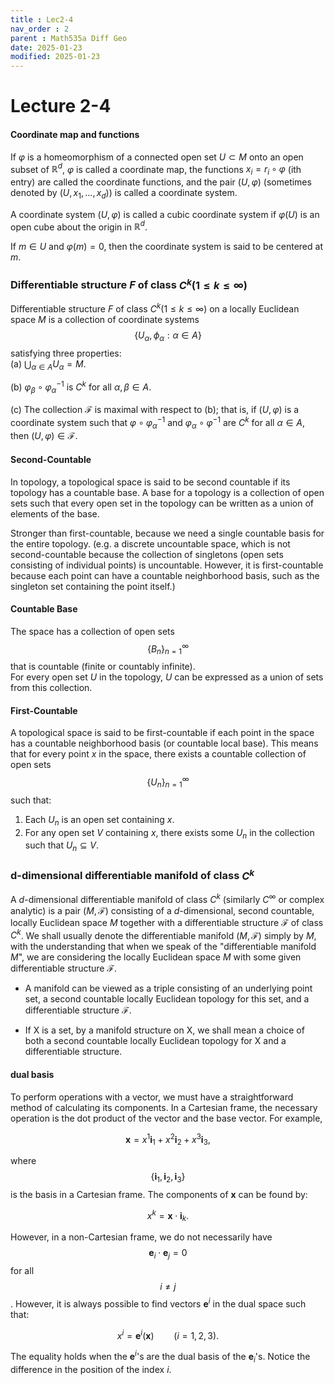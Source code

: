 ```yaml
---
title : Lec2-4
nav_order : 2
parent : Math535a Diff Geo
date: 2025-01-23
modified: 2025-01-23
---
```

# Lecture 2-4  
#### Coordinate map and functions  
If $\varphi$ is a homeomorphism of a connected open set $U \subset M$ onto an open subset of $\mathbb{R}^d$, 
$\varphi$ is called a coordinate map, the functions $x_i = r_i \circ \varphi$ (ith entry) are called the coordinate functions, 
and the pair $(U, \varphi)$ (sometimes denoted by $(U, x_1, \ldots, x_d)$) is called a coordinate system. 

A coordinate system $(U, \varphi)$ is called a cubic coordinate system if $\varphi(U)$ is an open cube about the origin in $\mathbb{R}^d$. 

If $m \in U$ and $\varphi(m) = 0$, then the coordinate system is said to be centered at $m$.

### Differentiable structure $F$ of class $C^k (1 \le k \le \infty)$  
Differentiable structure $F$ of class $C^k (1 \le k \le \infty)$ on a locally Euclidean space $M$ is a collection of coordinate systems $$ \{ U_{\alpha}, \phi_{\alpha}: \alpha \in A \}$$ satisfying three properties:  
(a) $\bigcup_{\alpha \in A} U_\alpha = M$.

(b) $\varphi_\beta \circ \varphi_\alpha^{-1}$ is $C^k$ for all $\alpha, \beta \in A$.

(c) The collection $\mathcal{F}$ is maximal with respect to (b); that is, if $(U, \varphi)$ is a coordinate system such that 
$\varphi \circ \varphi_\alpha^{-1}$ and $\varphi_\alpha \circ \varphi^{-1}$ are $C^k$ for all $\alpha \in A$, then $(U, \varphi) \in \mathcal{F}$.



#### Second-Countable  
In topology, a topological space is said to be second countable if its topology has a countable base. A base for a topology is a collection of open sets such that every open set in the topology can be written as a union of elements of the base.  

Stronger than first-countable, because we need a single countable basis for the entire topology. (e.g. a discrete uncountable space, which is not second-countable because the collection of singletons (open sets consisting of individual points) is uncountable. However, it is first-countable because each point can have a countable neighborhood basis, such as the singleton set containing the point itself.)

#### Countable Base  
The space has a collection of open sets $$\{B_n\}_{n=1}^\infty$$ that is countable (finite or countably infinite).  
For every open set $U$ in the topology, $U$ can be expressed as a union of sets from this collection.

#### First-Countable  
A topological space is said to be first-countable if each point in the space has a countable neighborhood basis (or countable local base). This means that for every point $x$ in the space, there exists a countable collection of open sets $$\{U_n\}_{n=1}^\infty$$ such that:

1. Each $U_n$ is an open set containing $x$.
2. For any open set $V$ containing $x$, there exists some $U_n$ in the collection such that $U_n \subseteq V$.

### d-dimensional differentiable manifold of class $C^k$  
A $d$-dimensional differentiable manifold of class $C^k$ (similarly $C^\infty$ or complex analytic) is a pair $(M, \mathcal{F})$ consisting of a $d$-dimensional, second countable, locally Euclidean space $M$ together with a differentiable structure $\mathcal{F}$ of class $C^k$. We shall usually denote the differentiable manifold $(M, \mathcal{F})$ simply by $M$, with the understanding that when we speak of the "differentiable manifold $M$", we are considering the locally Euclidean space $M$ with some given differentiable structure $\mathcal{F}$.

* A manifold can be viewed as a triple consisting of an underlying point set, a second countable locally Euclidean topology for this set, and a differentiable structure $\mathcal{F}$.  

* If X is a set, by a manifold structure on X, we shall mean a choice
of both a second countable locally Euclidean topology for X and a differentiable structure.  

#### dual basis  
To perform operations with a vector, we must have a straightforward method of calculating its components. In a Cartesian frame, the necessary operation is the dot product of the vector and the base vector. For example,

$$
\mathbf{x} = x^{1}\mathbf{i}_{1} + x^{2}\mathbf{i}_{2} + x^{3}\mathbf{i}_{3},
$$

where $$\{\mathbf{i}_{1}, \mathbf{i}_{2}, \mathbf{i}_{3}\}$$ is the basis in a Cartesian frame. The components of $\mathbf{x}$ can be found by:

$$
x^{k} = \mathbf{x} \cdot \mathbf{i}_{k}.
$$

However, in a non-Cartesian frame, we do not necessarily have $$\mathbf{e}_{i} \cdot \mathbf{e}_{j} = 0$$ for all $$i \neq j$$. However, it is always possible to find vectors $\mathbf{e}^{i}$ in the dual space such that:

$$
x^{i} = \mathbf{e}^{i}(\mathbf{x}) \qquad (i = 1, 2, 3).
$$

The equality holds when the $\mathbf{e}^{i}$'s are the dual basis of the $\mathbf{e}_{i}$'s. Notice the difference in the position of the index $i$.
  

